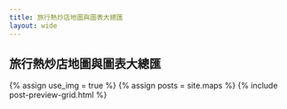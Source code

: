 ```yaml
---
title: 旅行熱炒店地圖與圖表大總匯
layout: wide
---
```


<h2>旅行熱炒店地圖與圖表大總匯</h2>

{% assign use_img = true %}
{% assign posts = site.maps %}
{% include post-preview-grid.html %}